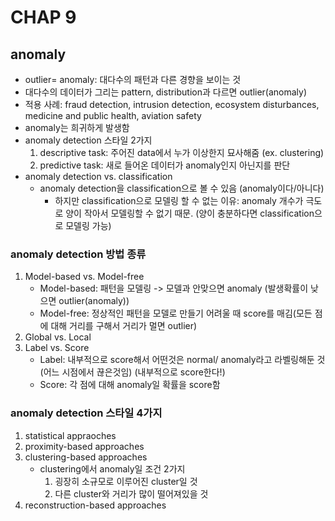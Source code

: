 # CHAP 9

## anomaly
* outlier= anomaly: 대다수의 패턴과 다른 경향을 보이는 것
* 대다수의 데이터가 그리는 pattern, distribution과 다르면 outlier(anomaly)
* 적용 사례: fraud detection, intrusion detection, ecosystem disturbances, medicine and public health, aviation safety
* anomaly는 희귀하게 발생함 
* anomaly detection 스타일 2가지 
    1. descriptive task: 주어진 data에서 누가 이상한지 묘사해줌 (ex. clustering)
    2. predictive task: 새로 들어온 데이터가 anomaly인지 아닌지를 판단 
* anomaly detection vs. classification 
    * anomaly detection을 classification으로 볼 수 있음 (anomaly이다/아니다)
        * 하지만 classification으로 모델링 할 수 없는 이유: anomaly 개수가 극도로 양이 작아서 모델링할 수 없기 때문. (양이 충분하다면 classification으로 모델링 가능)
### anomaly detection 방법 종류 
1. Model-based vs. Model-free
    * Model-based: 패턴을 모델링 -> 모델과 안맞으면 anomaly (발생확률이 낮으면 outlier(anomaly))
    * Model-free: 정상적인 패턴을 모델로 만들기 어려울 때 score를 매김(모든 점에 대해 거리를 구해서 거리가 멀면 outlier)
2. Global vs. Local
3. Label vs. Score 
    * Label: 내부적으로 score해서 어떤것은 normal/ anomaly라고 라벨링해둔 것 (어느 시점에서 끊은것임) (내부적으로 score한다!)
    * Score: 각 점에 대해 anomaly일 확률을 score함 
### anomaly detection 스타일 4가지 
1. statistical appraoches
2. proximity-based approaches
3. clustering-based approaches
    * clustering에서 anomaly일 조건 2가지 
        1. 굉장히 소규모로 이루어진 cluster일 것
        2. 다른 cluster와 거리가 많이 떨어져있을 것 
4. reconstruction-based approaches

